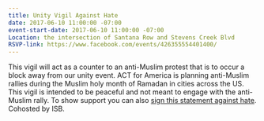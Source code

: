```yaml
---
title: Unity Vigil Against Hate
date: 2017-06-10 11:00:00 -07:00
event-start-date: 2017-06-10 11:00:00 -07:00
Location: the intersection of Santana Row and Stevens Creek Blvd
RSVP-link: https://www.facebook.com/events/426355554401400/
---
```


This vigil will act as a counter to an anti-Muslim protest that is to occur a block away from our unity event. ACT for America is planning anti-Muslim rallies during the Muslim holy month of Ramadan in cities across the US. This vigil is intended to be peaceful and not meant to engage with the anti-Muslim rally. To show support you can also [sign this statement against hate](https://docs.google.com/forms/d/e/1FAIpQLScgCAwVdA4QiQsVXslRncytdCNEc87RVnhUTZMlkXrWaXogIg/viewform?c=0&w=1). Cohosted by ISB. 